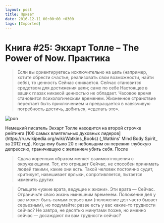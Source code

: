 ```yaml
---
layout: post
title: Привет
date: 2016-12-11 00:00:00 +0300
tags: [Imported]
---
```

# Книга #25: Экхарт Толле – The Power of Now. Практика

> Если вы ориентируетесь исключительно на цель (например, хотите обрести счастье, реализовать свои возможности, найти себя), то ценность Сейчас снижается. Сейчас становится средством для достижения цели; само по себе Настоящее в ваших глазах никакой ценностью не обладает. Часовое время становится психологическим временем. Жизненное странствие перестает быть приключением и превращается в навязчивую потребность достичь, добиться, «сделать это».

![pon](https://vlaim.s3.amazonaws.com/uploads/2016/12/pon.jpeg)

<div class="bm-quote-content-text">Немецкий писатель Экхарт Толле находится на второй строчке рейтинга [100 самых влиятельных духовных лидеров](https://ru.wikipedia.org/wiki/Watkins_Books) (_Watkins' Mind Body Spirit_ за 2012 год). Когда ему было 20 с небольшим он пережил глубокую депрессию, граничившую с желанием убить себя. После</div>

<div class="bm-quote-content-text"></div>

> <div class="bm-quote-content-text">
> 
> <div class="bm-quote-content-text">Сдача коренным образом меняет взаимоотношения с окружающими. Тот, кто отрицает Сейчас, не способен принимать людей такими, какие они есть. Такой человек постоянно судит, критикует, навешивает ярлыки, сопротивляется, пытается изменить других</div>
> 
> </div>

> <div class="bm-quote-content-text">Отыщите «узкие врата, ведущие к жизни». Эти врата — Сейчас. Ограничьте свою жизнь нынешним временем. Положение дел у вас может быть самым серьезным (положение дел часто бывает серьезным), но подумайте: разве есть у вас какие-то трудности сейчас? Не завтра, не десятью минутами позже, но именно сейчас — досаждают ли вам трудности сейчас?</div>